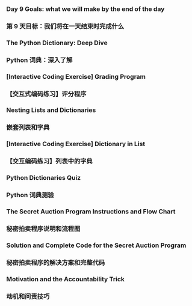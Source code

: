 ### Day 9 Goals: what we will make by the end of the day
### 第 9 天目标：我们将在一天结束时完成什么

### The Python Dictionary: Deep Dive
### Python 词典：深入了解

### [Interactive Coding Exercise] Grading Program
### 【交互式编码练习】评分程序

### Nesting Lists and Dictionaries
### 嵌套列表和字典

### [Interactive Coding Exercise] Dictionary in List
### 【交互编码练习】列表中的字典

### Python Dictionaries Quiz
### Python 词典测验

### The Secret Auction Program Instructions and Flow Chart
### 秘密拍卖程序说明和流程图

### Solution and Complete Code for the Secret Auction Program
### 秘密拍卖程序的解决方案和完整代码

### Motivation and the Accountability Trick
### 动机和问责技巧

